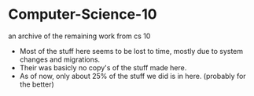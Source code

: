 # Computer-Science-10
an archive of the remaining work from cs 10

* Most of the stuff here seems to be lost to time, mostly due to system changes and migrations.
* Their was basicly no copy's of the stuff made here.
* As of now, only about 25% of the stuff we did is in here. (probably for the better)
